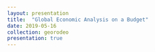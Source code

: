 ```yaml
---
layout: presentation
title:  "Global Economic Analysis on a Budget"
date: 2019-05-16
collection: georodeo
presentation: true
---
```

